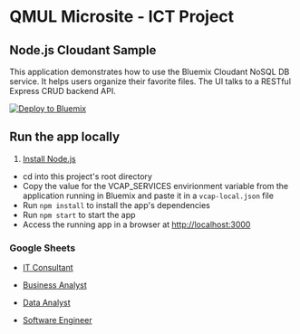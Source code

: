 # QMUL Microsite - ICT Project

## Node.js Cloudant Sample

This application demonstrates how to use the Bluemix Cloudant NoSQL DB service.  It helps users organize their favorite files. The UI talks to a RESTful Express CRUD backend API.

[![Deploy to Bluemix](https://bluemix.net/deploy/button.png)](https://bluemix.net/deploy?repository=https://github.com/IBM-Bluemix/nodejs-cloudant)

## Run the app locally

1. [Install Node.js][]
+ cd into this project's root directory
+ Copy the value for the VCAP_SERVICES envirionment variable from the application running in Bluemix and paste it in a `vcap-local.json` file
+ Run `npm install` to install the app's dependencies
+ Run `npm start` to start the app
+ Access the running app in a browser at <http://localhost:3000>

[Install Node.js]: https://nodejs.org/en/download/


### Google Sheets

* [IT Consultant](https://docs.google.com/spreadsheets/d/1JDGoU4A6Xq9wv4CJ7v_pbXfj0i1xiiBzZltTExfOFxc/edit#gid=0)

* [Business Analyst](https://docs.google.com/spreadsheets/d/1PfjkmRcibcrBEr33XVoZVOz0TDjYqBGCKFSQBQJlDQo/edit#gid=0)

* [Data Analyst](https://docs.google.com/spreadsheets/d/1U9TqziwoVZrZNQCItpHNjO-ybr61XlWlH7ITz6UIngw/edit#gid=0)

* [Software Engineer](https://docs.google.com/spreadsheets/d/12duRpv8-LUrs-t4xMgClWOGHeSMoomZGYC-pecMqvEs/edit#gid=0)
